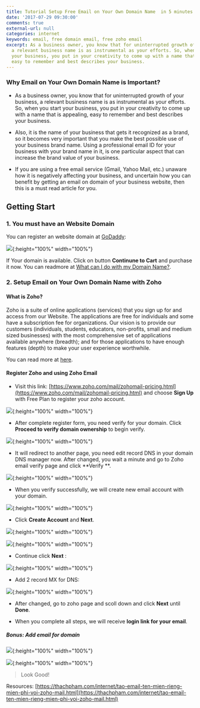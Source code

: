 ```yaml
---
title: Tutorial Setup Free Email on Your Own Domain Name  in 5 minutes
date: '2017-07-29 09:30:00'
comments: true
external-url: null
categories: internet
keywords: email, free domain email, free zoho email
excerpt: As a business owner, you know that for uninterrupted growth of your business,
  a relevant business name is as instrumental as your efforts. So, when you start
  your business, you put in your creativity to come up with a name that is appealing,
  easy to remember and best describes your business.
---
```


### Why Email on Your Own Domain Name is Important?  

- As a business owner, you know that for uninterrupted growth of your business, a relevant business name is as instrumental as your efforts. So, when you start your business, you put in your creativity to come up with a name that is appealing, easy to remember and best describes your business.

- Also, it is the name of your business that gets it recognized as a brand, so it becomes very important that you make the best possible use of your business brand name. Using a professional email ID for your business with your brand name in it, is one particular aspect that can increase the brand value of your business.

- If you are using a free email service (Gmail, Yahoo Mail, etc.) unaware how it is negatively affecting your business, and uncertain how you can benefit by getting an email on domain of your business website, then this is a must read article for you.


## Getting Start

### 1. You must have an Website Domain

You can register an website domain at [GoDaddy](https://www.godaddy.com):

![](/assets/2017-07-29/1.png){:height="100%" width="100%"}

If Your domain is available. Click on button **Continune to Cart** and purchase it now. You can readmore at [What can I do
with my Domain Name?](https://www.names.co.uk/domain-names/guides/what-can-i-do-with-my-domain-name).

### 2. Setup  Email on Your Own Domain Name  with Zoho

#### What is Zoho?

Zoho is a suite of online applications (services) that you sign up for and access from our Website. The applications are free for individuals and some have a subscription fee for organizations. Our vision is to provide our customers (individuals, students, educators, non-profits, small and medium sized businesses) with the most comprehensive set of applications available anywhere (breadth); and for those applications to have enough features (depth) to make your user experience worthwhile. 

You can read more at [here](https://www.zoho.com/zoho_faq.html).


#### Register Zoho and using Zoho Email

- Visit this link: [https://www.zoho.com/mail/zohomail-pricing.html](https://www.zoho.com/mail/zohomail-pricing.html) and choose **Sign Up**  with Free Plan to register your zoho account.

![](/assets/2017-07-29/2.png){:height="100%" width="100%"}

- After complete register form, you need verify for your domain. Click **Proceed to verify domain ownership**  to begin verify.

![](/assets/2017-07-29/3.png){:height="100%" width="100%"}

- It will redirect to another page,  you need edit record DNS in your domain DNS manager now.  After changed, you wait a minute and go to Zoho email verify page and click **Verify **.

![](/assets/2017-07-29/4.png){:height="100%" width="100%"}

- When you verify successfully, we will create new email account with your domain.

![](/assets/2017-07-29/5.png){:height="100%" width="100%"}

- Click **Create Account** and **Next**.

![](/assets/2017-07-29/6.png){:height="100%" width="100%"}

![](/assets/2017-07-29/7.png){:height="100%" width="100%"}


- Continue click **Next** :

![](/assets/2017-07-29/8.png){:height="100%" width="100%"}

- Add 2 record MX for DNS:

![](/assets/2017-07-29/9.png){:height="100%" width="100%"}

- After changed, go to zoho page and scoll down and click **Next** until **Done**. 

- When you complete all steps, we will receive  **login link for your email**.



##### Bonus: Add email for domain

![](/assets/2017-07-29/10.png){:height="100%" width="100%"}

![](/assets/2017-07-29/11.png){:height="100%" width="100%"}


>Look Good!

Resources: [https://thachpham.com/internet/tao-email-ten-mien-rieng-mien-phi-voi-zoho-mail.html](https://thachpham.com/internet/tao-email-ten-mien-rieng-mien-phi-voi-zoho-mail.html)